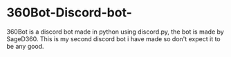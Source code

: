 # 360Bot-Discord-bot-
360Bot is a discord bot made in python using discord.py, the bot is made by SageD360. This is my second discord bot i have made so don't expect it to be any good.
